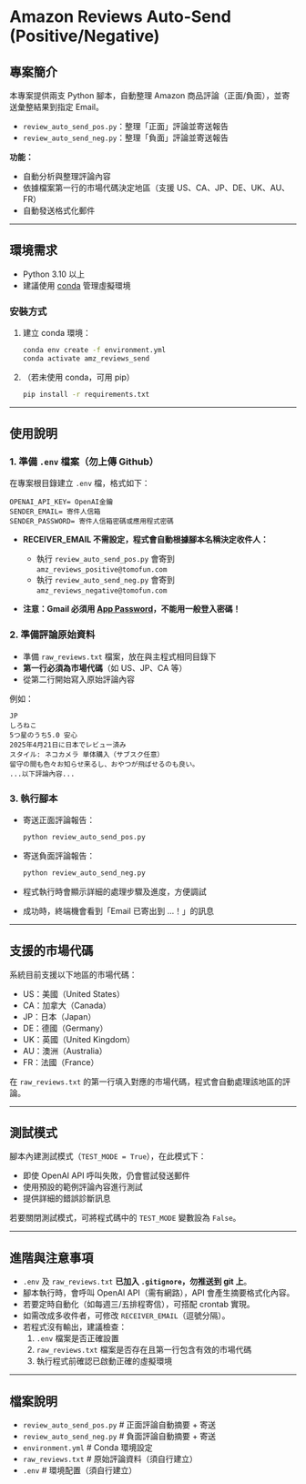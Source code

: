 # Amazon Reviews Auto-Send (Positive/Negative)

## 專案簡介

本專案提供兩支 Python 腳本，自動整理 Amazon 商品評論（正面/負面），並寄送彙整結果到指定 Email。  


- `review_auto_send_pos.py`：整理「正面」評論並寄送報告
- `review_auto_send_neg.py`：整理「負面」評論並寄送報告

**功能：**
- 自動分析與整理評論內容
- 依據檔案第一行的市場代碼決定地區（支援 US、CA、JP、DE、UK、AU、FR）
- 自動發送格式化郵件

---

## 環境需求

- Python 3.10 以上
- 建議使用 [conda](https://docs.conda.io/en/latest/) 管理虛擬環境

### 安裝方式

1. 建立 conda 環境：
    ```bash
    conda env create -f environment.yml
    conda activate amz_reviews_send
    ```

2. （若未使用 conda，可用 pip）
    ```bash
    pip install -r requirements.txt
    ```

---

## 使用說明

### 1. 準備 `.env` 檔案（**勿上傳 Github**）

在專案根目錄建立 `.env` 檔，格式如下：

```
OPENAI_API_KEY= OpenAI金鑰
SENDER_EMAIL= 寄件人信箱
SENDER_PASSWORD= 寄件人信箱密碼或應用程式密碼
```

- **RECEIVER_EMAIL 不需設定，程式會自動根據腳本名稱決定收件人：**
    - 執行 `review_auto_send_pos.py` 會寄到 `amz_reviews_positive@tomofun.com`
    - 執行 `review_auto_send_neg.py` 會寄到 `amz_reviews_negative@tomofun.com`

- **注意：Gmail 必須用 [App Password](https://support.google.com/accounts/answer/185833?hl=zh-Hant)，不能用一般登入密碼！**

### 2. 準備評論原始資料

- 準備 `raw_reviews.txt` 檔案，放在與主程式相同目錄下
- **第一行必須為市場代碼**（如 US、JP、CA 等）
- 從第二行開始寫入原始評論內容

例如：
```
JP
しろねこ
5つ星のうち5.0 安心
2025年4月21日に日本でレビュー済み
スタイル: ネコカメラ 単体購入（サブスク任意）
留守の間も色々お知らせ来るし、おやつが飛ばせるのも良い。
...以下評論內容...
```

### 3. 執行腳本

- 寄送正面評論報告：
    ```bash
    python review_auto_send_pos.py
    ```
- 寄送負面評論報告：
    ```bash
    python review_auto_send_neg.py
    ```

- 程式執行時會顯示詳細的處理步驟及進度，方便調試
- 成功時，終端機會看到「Email 已寄出到 ...！」的訊息

---

## 支援的市場代碼

系統目前支援以下地區的市場代碼：

- US：美國（United States）
- CA：加拿大（Canada）
- JP：日本（Japan）
- DE：德國（Germany）
- UK：英國（United Kingdom）
- AU：澳洲（Australia）
- FR：法國（France）

在 `raw_reviews.txt` 的第一行填入對應的市場代碼，程式會自動處理該地區的評論。

---

## 測試模式

腳本內建測試模式（`TEST_MODE = True`），在此模式下：

- 即使 OpenAI API 呼叫失敗，仍會嘗試發送郵件
- 使用預設的範例評論內容進行測試
- 提供詳細的錯誤診斷訊息

若要關閉測試模式，可將程式碼中的 `TEST_MODE` 變數設為 `False`。

---

## 進階與注意事項

- `.env` 及 `raw_reviews.txt` **已加入 `.gitignore`，勿推送到 git 上**。
- 腳本執行時，會呼叫 OpenAI API（需有網路），API 會產生摘要格式化內容。
- 若要定時自動化（如每週三/五排程寄信），可搭配 crontab 實現。
- 如需改成多收件者，可修改 `RECEIVER_EMAIL`（逗號分隔）。
- 若程式沒有輸出，建議檢查：
  1. `.env` 檔案是否正確設置
  2. `raw_reviews.txt` 檔案是否存在且第一行包含有效的市場代碼
  3. 執行程式前確認已啟動正確的虛擬環境

---

## 檔案說明

- `review_auto_send_pos.py`  # 正面評論自動摘要 + 寄送
- `review_auto_send_neg.py`  # 負面評論自動摘要 + 寄送
- `environment.yml`      # Conda 環境設定
- `raw_reviews.txt`      # 原始評論資料（須自行建立）
- `.env`                 # 環境配置（須自行建立）